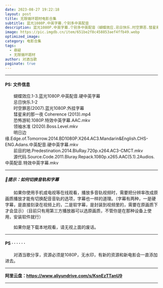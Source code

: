 ```yaml
---
date: 2023-08-27 19:22:18
layout: post
title: 无限循环题材电影合集
subtitle: 蓝光1080P.中英字幕.个别多中英配音
description: 蓝光1080P.中英字幕.个别多中英配音（蝴蝶效应.忌日快乐.时空罪恶.彗星来的那一夜.恐怖游轮.领袖水准.明日边缘.前目的地.源代码）......
image: https://pic.imgdb.cn/item/651be2f8c458853aef4ffb49.webp
optimized_image: 
category: 电影合集
tags:
  - 悬疑
  - 无限循环题材
author: 对酒当歌
paginate: true
---
```

---

#### PS: 文件信息

　　蝴蝶效应.1-3.蓝光1080P.中英配音.硬中英字幕  
　　忌日快乐.1-2  
　　时空罪恶(2007).蓝光1080P.外挂字幕  
　　彗星来的那一夜 Coherence (2013).mp4  
　　恐怖游轮.1080P.特效中英字幕.AAC.mkv  
　　领袖水准 (2020).Boss.Level.mkv  
　　明日边缘.Edge.of.Tomorrow.2014.BD1080P.X264.AC3.Mandarin&English.CHS-ENG.Adans.中英配音.硬中英字幕.mkv  
　　前目的地.Predestination.2014.BluRay.720p.x264.AC3-CMCT.mkv  
　　源代码.Source.Code.2011.Bluray.Repack.1080p.x265.AAC(5.1).2Audios.中英配音.特效中英字幕.mkv  

---

##### 🔔提示：如何切换音轨和字幕

　　如果你使用手机或电视等在线观看，播放多音轨视频时，需要把分辨率改成原画质播放才能有切换配音音轨的选项，字幕也一样的道理。（字幕有两种，一是硬字幕，是直接刻录在视频上的，二是软字幕，是封装到视频里的，需要在原画质下才会显示）（目前只有用第三方播放器可以选原画质，不管你是在那种设备上使用，安装软件就行）

　　如果你是下载本地观看，请无视上面的废话。

---

#### PS · · · · · ·

　　对酒当歌分享，资源必须是1080P，无水印，有新的资源和新电影会一直添加进去。

---

**阿里云盘：<https://www.aliyundrive.com/s/KsnEzTTanU9>**

---
